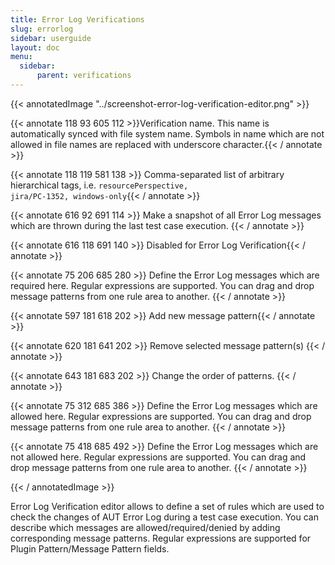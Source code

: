 ```yaml
---
title: Error Log Verifications
slug: errorlog
sidebar: userguide
layout: doc
menu:
  sidebar:
      parent: verifications
---
```


{{< annotatedImage "../screenshot-error-log-verification-editor.png" >}}
  
  <!-- Name -->
 {{< annotate 118 93 605 112 >}}Verification name. This name is automatically synced with file system name. Symbols in name which are not allowed in file names are replaced with underscore character.{{< / annotate >}}

  <!-- Tags -->
 {{< annotate 118 119 581 138 >}}  Comma-separated list of arbitrary hierarchical tags, i.e. <code>resourcePerspective, jira/PC-1352, windows-only</code>{{< / annotate >}}
  
  <!-- Capture button  -->
 {{< annotate 616 92 691 114 >}}  Make a snapshot of all Error Log messages which are thrown during the last test case execution. {{< / annotate >}}

  <!-- Verify button  -->
 {{< annotate 616 118 691 140 >}}  Disabled for Error Log Verification{{< / annotate >}}
  
  <!-- Require area -->
 {{< annotate 75 206 685 280 >}}  Define the Error Log messages which are required here. Regular expressions are supported. You can drag and drop message 
  patterns from one rule area to another. {{< / annotate >}}
  
  <!-- Add button -->
 {{< annotate 597 181 618 202 >}}  Add new message pattern{{< / annotate >}}
  
   <!-- Remove button -->
 {{< annotate 620 181 641 202 >}}  Remove selected message pattern(s) {{< / annotate >}}
  
  <!-- Order buttons -->
 {{< annotate 643 181 683 202 >}}  Change the order of patterns.  {{< / annotate >}}
  
  <!-- Allow area -->
 {{< annotate 75 312 685 386 >}}  Define the Error Log messages which are allowed here. Regular expressions are supported. You can drag and drop message patterns from one rule area to another. {{< / annotate >}}

  
  <!-- Deny area -->
 {{< annotate 75 418 685 492 >}}  Define the Error Log messages which are not allowed here. Regular expressions are supported. You can drag and drop message patterns from one rule area to another. {{< / annotate >}}
  
  {{< / annotatedImage >}}
  
  Error Log Verification editor allows to define a set of rules which are used to check the changes of AUT Error Log 
  during a test case execution. You can describe which messages are allowed/required/denied by adding corresponding message patterns.
  Regular expressions are supported for Plugin Pattern/Message Pattern fields. 
  
